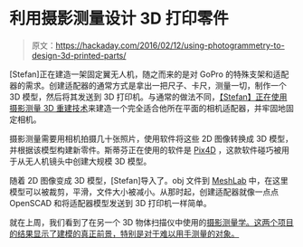# 利用摄影测量设计 3D 打印零件

> 原文：<https://hackaday.com/2016/02/12/using-photogrammetry-to-design-3d-printed-parts/>

[Stefan]正在建造一架固定翼无人机，随之而来的是对 GoPro 的特殊支架和适配器的需求。创建适配器的通常方式是拿出一把尺子、卡尺，测量一切，制作一个 3D 模型，然后将其发送到 3D 打印机。与通常的做法不同，[【Stefan】正在使用摄影测量 3D 重建技术](http://www.stefangordon.com/3dprint-from-3d-reconstruction/)来建造一个完全适合他所在平面的相机适配器，并牢固地固定相机。

摄影测量需要用相机拍摄几十张照片，使用软件将这些 2D 图像转换成 3D 模型，并根据该模型构建新零件。斯蒂芬正在使用的软件是 [Pix4D](https://www.pix4d.com/) ，这款软件碰巧被用于从无人机镜头中创建大规模 3D 模型。

随着 2D 图像变成 3D 模型，[Stefan]导入了。obj 文件到 [MeshLab](http://meshlab.sourceforge.net/) 中，在这里模型可以被裁剪，平滑，文件大小被减小。从那时起，创建适配器就像一点点 OpenSCAD 和将适配器模型发送到 3D 打印机一样简单。

就在上周，我们看到了在另一个 3D 物体扫描仪中使用的[摄影测量学。这两个项目的结果显示了建模的真正前景，特别是对于难以用手测量的对象。](https://hackaday.com/2016/02/03/super-detailed-3d-scans-with-photogrammetry/)